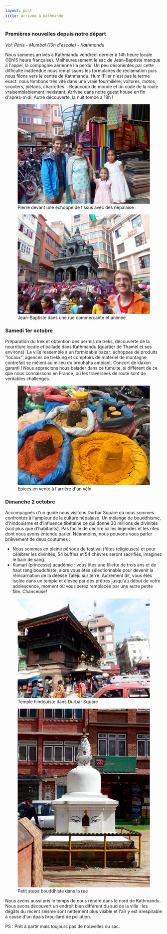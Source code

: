 ```yaml
---
layout: post
title: Arrivée à Kathmandu
---
```


### Premières nouvelles depuis notre départ

*Vol: Paris - Mumbai (10h d'escale) - Kathmandu*

Nous sommes arrivés à Kathmandu vendredi dernier à 14h heure locale (10h15 heure française). Malheureusement le sac de Jean-Baptiste manque à l'appel, la compagnie aérienne l'a perdu. Un peu désorientés par cette difficulté inattendue nous remplissons les formulaires de réclamation puis nous filons vers le centre de Kathmandu. Hum !Filer n'est pas le terme exact: nous tombons très vite dans une vraie fourmilière: voitures, motos, scooters, piétons, charrettes... Beaucoup de monde et un code de la route vraisemblablement inexistant. Arrivée dans notre guest house en fin d'après-midi. Autre découverte, la nuit tombe à 18h !

<figure>
   <img src="/media/img/1/pierre.jpg" />
   <figcaption>Pierre devant une échoppe de tissus avec des népalaise</figcaption>
</figure>

<figure>
   <img src="/media/img/1/jb.jpg" />
   <figcaption>Jean-Baptiste dans une rue commerçante et animée</figcaption>
</figure>

### Samedi 1er octobre

Préparation du trek et obtention des permis de treks, découverte de la nourriture locale et ballade dans Kathmandu (quartier de Thamel et ses environs). La ville ressemble à un formidable bazar: échoppes de produits "locaux", agences de trekking et comptoirs de matériel de montagne contrefait se mêlent au milieu du brouhaha ambiant. Concert de klaxon garanti ! Nous apprécions nous balader dans ce tumulte, si différent de ce que nous connaissons en France, où les traversées de route sont de véritables challenges. 

<figure>
   <img src="/media/img/1/colors.jpg" />
   <figcaption>Epices en vente à l'arrière d'un vélo</figcaption>
</figure>

### Dimanche 2 octobre 

Accompagnés d'un guide nous visitons Durbar Square où nous sommes confrontés à l'ampleur de la culture népalaise. Un mélange de bouddhisme, d'hindouisme et d'influence tibétaine ce qui donne 30 millions de divinités (soit plus que d'habitants). Pas facile de décrire ici les légendes et les rites dont nous avons entendu parler. Néanmoins, nous pouvons vous parler brièvement de deux coutumes : 

- Nous sommes en pleine période de festival (fêtes religieuses) et pour célébrer les divinités, 54 buffles et 54 chèvres seront sacrifiés, imaginez le bain de sang.
- Kumari (princesse) académie : vous êtes une fillette de trois ans et de haut rang bouddhiste, alors vous êtes sélectionnable pour devenir la réincarnation de la déesse Taleju sur terre. Autrement dit, vous êtes isolée dans un temple et élevée par des prêtres jusqu'au début de votre adolescence, moment où vous serez remplacée par une autre petite fille. Chanceuse!

<figure>
   <img src="/media/img/1/temple.jpg" />
   <figcaption>Temple hindouiste dans Durbar Square</figcaption>
</figure>


<figure>
   <img src="/media/img/1/stupa.jpg" />
   <figcaption>Petit stupa bouddhiste dans la rue</figcaption>
</figure>

Nous avons aussi pris le temps de nous rendre dans le nord de Kathmandu. Nous avons découvert un endroit bien différent du sud de la ville : les dégâts du récent séisme sont nettement plus visible et l'air y est irrespirable à cause d'un épais brouillard de pollution. 

PS : Prêt à partir mais toujours pas de nouvelles du sac.

